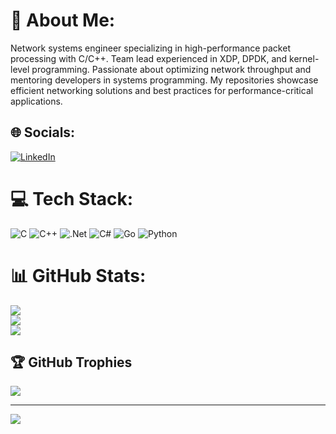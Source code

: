 # 💫 About Me:
Network systems engineer specializing in high-performance packet processing with C/C++. Team lead experienced in XDP, DPDK, and kernel-level programming. Passionate about optimizing network throughput and mentoring developers in systems programming. My repositories showcase efficient networking solutions and best practices for performance-critical applications.


## 🌐 Socials:
[![LinkedIn](https://img.shields.io/badge/LinkedIn-%230077B5.svg?logo=linkedin&logoColor=white)](https://linkedin.com/in/mrasadnoman) 

# 💻 Tech Stack:
![C](https://img.shields.io/badge/c-%2300599C.svg?style=for-the-badge&logo=c&logoColor=white) ![C++](https://img.shields.io/badge/c++-%2300599C.svg?style=for-the-badge&logo=c%2B%2B&logoColor=white) ![.Net](https://img.shields.io/badge/.NET-5C2D91?style=for-the-badge&logo=.net&logoColor=white) ![C#](https://img.shields.io/badge/c%23-%23239120.svg?style=for-the-badge&logo=csharp&logoColor=white) ![Go](https://img.shields.io/badge/go-%2300ADD8.svg?style=for-the-badge&logo=go&logoColor=white) ![Python](https://img.shields.io/badge/python-3670A0?style=for-the-badge&logo=python&logoColor=ffdd54)
# 📊 GitHub Stats:
![](https://github-readme-stats.vercel.app/api?username=asadnoman&theme=dark&hide_border=false&include_all_commits=false&count_private=false)<br/>
![](https://nirzak-streak-stats.vercel.app/?user=asadnoman&theme=dark&hide_border=false)<br/>
![](https://github-readme-stats.vercel.app/api/top-langs/?username=asadnoman&theme=dark&hide_border=false&include_all_commits=false&count_private=false&layout=compact)

## 🏆 GitHub Trophies
![](https://github-profile-trophy.vercel.app/?username=asadnoman&theme=radical&no-frame=false&no-bg=true&margin-w=4)

---
[![](https://visitcount.itsvg.in/api?id=asadnoman&icon=0&color=0)](https://visitcount.itsvg.in)

<!-- Proudly created with GPRM ( https://gprm.itsvg.in ) -->
